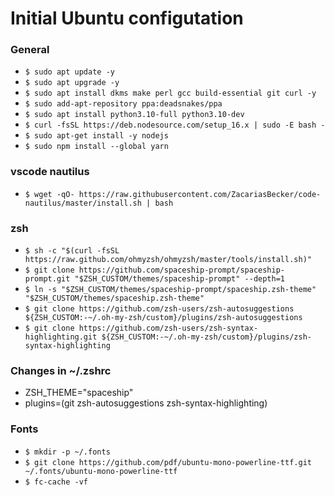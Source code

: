 # Initial Ubuntu configutation

### General
+ `$ sudo apt update -y`
+ `$ sudo apt upgrade -y`
+ `$ sudo apt install dkms make perl gcc build-essential git curl -y`
+ `$ sudo add-apt-repository ppa:deadsnakes/ppa`
+ `$ sudo apt install python3.10-full python3.10-dev`
+ `$ curl -fsSL https://deb.nodesource.com/setup_16.x | sudo -E bash -`
+ `$ sudo apt-get install -y nodejs`
+ `$ sudo npm install --global yarn`

### vscode nautilus
+ `$ wget -qO- https://raw.githubusercontent.com/ZacariasBecker/code-nautilus/master/install.sh | bash`


### zsh
+ `$ sh -c "$(curl -fsSL https://raw.github.com/ohmyzsh/ohmyzsh/master/tools/install.sh)"`
+ `$ git clone https://github.com/spaceship-prompt/spaceship-prompt.git "$ZSH_CUSTOM/themes/spaceship-prompt" --depth=1`
+ `$ ln -s "$ZSH_CUSTOM/themes/spaceship-prompt/spaceship.zsh-theme" "$ZSH_CUSTOM/themes/spaceship.zsh-theme"`
+ `$ git clone https://github.com/zsh-users/zsh-autosuggestions ${ZSH_CUSTOM:-~/.oh-my-zsh/custom}/plugins/zsh-autosuggestions`
+ `$ git clone https://github.com/zsh-users/zsh-syntax-highlighting.git ${ZSH_CUSTOM:-~/.oh-my-zsh/custom}/plugins/zsh-syntax-highlighting`

### Changes in ~/.zshrc
+ ZSH_THEME="spaceship"
+ plugins=(git zsh-autosuggestions zsh-syntax-highlighting)

### Fonts
+ `$ mkdir -p ~/.fonts`
+ `$ git clone https://github.com/pdf/ubuntu-mono-powerline-ttf.git ~/.fonts/ubuntu-mono-powerline-ttf`
+ `$ fc-cache -vf`
